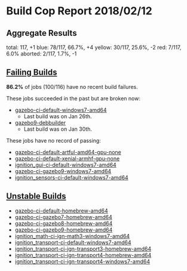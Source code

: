# Build Cop Report 2018/02/12 #

## Aggregate Results

total: 117, +1
blue: 78/117, 66.7%, +4
yellow: 30/117, 25.6%, -2
red: 7/117, 6.0%
aborted: 2/117, 1.7%, -1


## [Failing Builds](https://build.osrfoundation.org/view/main/view/BuildCopFail/) ##

**86.2%** of jobs (100/116) have no recent build failures.


These jobs succeeded in the past but are broken now:

* [gazebo-ci-default-windows7-amd64](https://build.osrfoundation.org/view/main/view/BuildCopFail/job/gazebo-ci-default-windows7-amd64/)
    * Last build was on Jan 26th.
* [gazebo9-debbuilder](https://build.osrfoundation.org/view/main/view/BuildCopFail/job/gazebo9-debbuilder/)
    * Last build was on Jan 30th.

These jobs have no record of passing:

* [gazebo-ci-default-artful-amd64-gpu-none](https://build.osrfoundation.org/view/main/view/BuildCopFail/job/gazebo-ci-default-artful-amd64-gpu-none/)
* [gazebo-ci-default-xenial-armhf-gpu-none](https://build.osrfoundation.org/view/main/view/BuildCopFail/job/gazebo-ci-default-xenial-armhf-gpu-none/)
* [ignition_gui-ci-default-windows7-amd64](https://build.osrfoundation.org/view/main/view/BuildCopFail/job/ignition_gui-ci-default-windows7-amd64/)
* [gazebo-ci-gazebo9-windows7-amd64](https://build.osrfoundation.org/view/main/view/BuildCopFail/job/gazebo-ci-gazebo9-windows7-amd64/)
* [ignition_sensors-ci-default-windows7-amd64](https://build.osrfoundation.org/view/main/view/BuildCopFail/job/ignition_sensors-ci-default-windows7-amd64/)

## [Unstable Builds](https://build.osrfoundation.org/view/main/view/BuildCopFail/) ##

* [gazebo-ci-default-homebrew-amd64](https://build.osrfoundation.org/view/main/view/BuildCopTests/job/gazebo-ci-default-homebrew-amd64/)
* [gazebo-ci-gazebo7-homebrew-amd64](https://build.osrfoundation.org/view/main/view/BuildCopTests/job/gazebo-ci-gazebo7-homebrew-amd64/)
* [gazebo-ci-gazebo8-homebrew-amd64](https://build.osrfoundation.org/view/main/view/BuildCopTests/job/gazebo-ci-gazebo8-homebrew-amd64/)
* [gazebo-ci-gazebo9-homebrew-amd64](https://build.osrfoundation.org/view/main/view/BuildCopTests/job/gazebo-ci-gazebo9-homebrew-amd64/)
* [ignition_math-ci-ign-math3-windows7-amd64](https://build.osrfoundation.org/view/main/view/BuildCopTests/job/ignition_math-ci-ign-math3-windows7-amd64/)
* [ignition_transport-ci-default-windows7-amd64](https://build.osrfoundation.org/view/main/view/BuildCopTests/job/ignition_transport-ci-default-windows7-amd64/)
* [ignition_transport-ci-ign-transport3-homebrew-amd64](https://build.osrfoundation.org/view/main/view/BuildCopTests/job/ignition_transport-ci-ign-transport3-homebrew-amd64/)
* [ignition_transport-ci-ign-transport4-homebrew-amd64](https://build.osrfoundation.org/view/main/view/BuildCopTests/job/ignition_transport-ci-ign-transport4-homebrew-amd64/)
* [ignition_transport-ci-ign-transport4-windows7-amd64](https://build.osrfoundation.org/view/main/view/BuildCopTests/job/ignition_transport-ci-ign-transport4-windows7-amd64/)